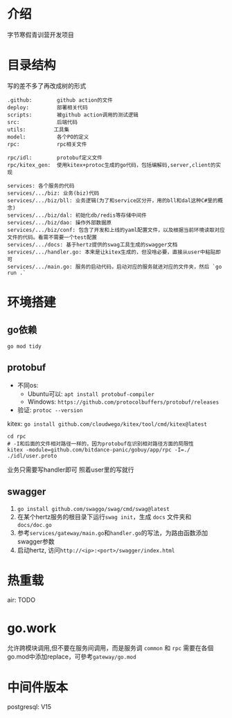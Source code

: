 # 介绍
字节寒假青训营开发项目

# 目录结构
写的差不多了再改成树的形式
```
.github:        github action的文件
deploy:         部署相关代码
scripts:        被github action调用的测试逻辑
src:            后端代码
utils:         工具集
model:          各个PO的定义
rpc:            rpc相关文件

rpc/idl:        protobuf定义文件
rpc/kitex_gen:  使用kitex+protoc生成的go代码，包括编解码,server,client的实现

services: 各个服务的代码
services/.../biz: 业务(biz)代码
services/.../biz/bll: 业务逻辑(为了和service区分开，用的bll和dal这种C#里的概念)
services/.../biz/dal: 初始化db/redis等存储中间件
services/.../biz/dao: 操作外部数据原
services/.../biz/conf: 包含了开发和上线的yaml配置文件，以及根据当前环境读取对应文件的代码。看需不需要一个test配置
services/.../docs: 基于hertz提供的swag工具生成的swagger文档
services/.../handler.go: 本来是让kitex生成的，但没啥必要，直接从user中粘贴即可
services/.../main.go: 服务的启动代码，启动对应的服务就进对应的文件夹，然后 `go run .`
```


# 环境搭建
## go依赖
`go mod tidy`

## protobuf 
- 不同os:
    - Ubuntu可以: `apt install protobuf-compiler`
    - Windows: `https://github.com/protocolbuffers/protobuf/releases`
- 验证: `protoc --version`

kitex: `go install github.com/cloudwego/kitex/tool/cmd/kitex@latest`
```shell
cd rpc
# -I和后面的文件相对路径一样的，因为protobuf在识别相对路径方面的局限性
kitex -module=github.com/bitdance-panic/gobuy/app/rpc -I=./ ./idl/user.proto
```
业务只需要写handler即可
照着user里的写就行


## swagger

1. `go install github.com/swaggo/swag/cmd/swag@latest`
2. 在某个hertz服务的根目录下运行`swag init`，生成 `docs` 文件夹和 `docs/doc.go `
3. 参考`services/gateway/main.go`和`handler.go`的写法，为路由函数添加swagger参数
4. 启动hertz, 访问`http://<ip>:<port>/swagger/index.html`

# 热重载
air: TODO



# go.work
允许跨模块调用,但不要在服务间调用，而是服务调 `common` 和 `rpc`
需要在各個go.mod中添加replace，可參考`gateway/go.mod`


# 中间件版本
postgresql: V15
